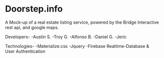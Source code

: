# Doorstep.info
A Mock-up of a real estate listing service, powered by the Bridge Interactive rest api, and google maps. 

Developers-
-Austin S.
-Troy G. 
-Alfonso B.
-Daniel G. 
-Jeric

Technologies-
-Materialize.css
-Jquery
-Firebase Realtime-Database & User Authentication
